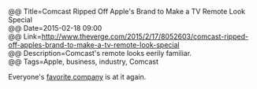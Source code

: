 @@ Title=Comcast Ripped Off Apple's Brand to Make a TV Remote Look Special  
@@ Date=2015-02-18 09:00  
@@ Link=http://www.theverge.com/2015/2/17/8052603/comcast-ripped-off-apples-brand-to-make-a-tv-remote-look-special  
@@ Description=Comcast's remote looks eerily familiar.  
@@ Tags=Apple, business, industry, Comcast  

Everyone's [favorite company][dailydot] is at it again.

[dailydot]: http://www.dailydot.com/opinion/why-comcast-most-hated-company-america/